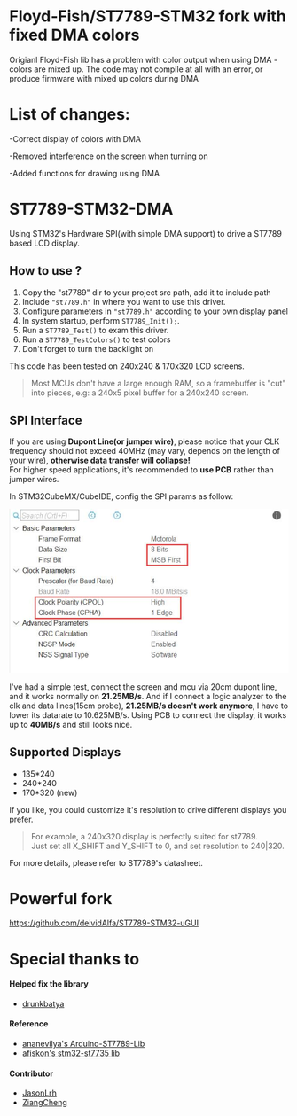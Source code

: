 # Floyd-Fish/ST7789-STM32 fork with fixed DMA colors
Origianl Floyd-Fish lib has a problem with color output when using DMA - colors are mixed up. The code may not compile at all with an error, or produce firmware with mixed up colors during DMA

# List of changes:
-Correct display of colors with DMA

-Removed interference on the screen when turning on

-Added functions for drawing using DMA


# ST7789-STM32-DMA
Using STM32's Hardware SPI(with simple DMA support) to drive a ST7789 based LCD display.

## How to use ?

1. Copy the "st7789" dir to your project src path, add it to include path   
2. Include `"st7789.h"` in where you want to use this driver.   
3. Configure parameters in `"st7789.h"` according to your own display panel  
4. In system startup, perform `ST7789_Init();`.  
5. Run a `ST7789_Test()` to exam this driver.  
6. Run a `ST7789_TestColors()` to test colors 
7. Don't forget to turn the backlight on  

This code has been tested on 240x240 & 170x320 LCD screens.
  
> Most MCUs don't have a large enough RAM, so a framebuffer is "cut" into pieces, e.g: a 240x5 pixel buffer for a 240x240 screen.  

## SPI Interface

If you are using **Dupont Line(or jumper wire)**, please notice that your CLK frequency should not exceed 40MHz (may vary, depends on the length of your wire), **otherwise data transfer will collapse!**  
For higher speed applications, it's recommended to **use PCB** rather than jumper wires.  

In STM32CubeMX/CubeIDE, config the SPI params as follow:

![spi](fig/spi.jpg)

I've had a simple test, connect the screen and mcu via 20cm dupont line, and it works normally on **21.25MB/s**. And if I connect a logic analyzer to the clk and data lines(15cm probe), **21.25MB/s doesn't work anymore**, I have to lower its datarate to 10.625MB/s. Using PCB to connect the display, it works up to **40MB/s** and still looks nice.

## Supported Displays

- 135*240   
- 240*240   
- 170*320 (new)  

If you like, you could customize it's resolution to drive different displays you prefer. 
> For example, a 240x320 display is perfectly suited for st7789.  
> Just set all X_SHIFT and Y_SHIFT to 0, and set resolution to 240|320.  

For more details, please refer to ST7789's datasheet.  

# Powerful fork

https://github.com/deividAlfa/ST7789-STM32-uGUI

# Special thanks to

#### Helped fix the library
- [drunkbatya](https://github.com/drunkbatya)

#### Reference
- [ananevilya's Arduino-ST7789-Lib](https://github.com/ananevilya/Arduino-ST7789-Library)  
- [afiskon's stm32-st7735 lib](https://github.com/afiskon/stm32-st7735)

#### Contributor
- [JasonLrh](https://github.com/JasonLrh)  
- [ZiangCheng](https://github.com/ZiangCheng)  
